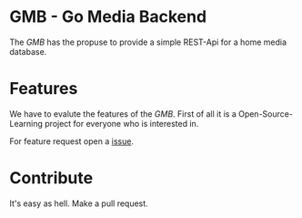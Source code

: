# GMB - Go Media Backend

The *GMB* has the propuse to provide a simple REST-Api for a home media database. 

# Features

We have to evalute the features of the *GMB*. First of all it is a Open-Source-Learning project for everyone who is interested in. 

For feature request open a [issue](https://github.com/loose11/gmb/issues).

# Contribute

It's easy as hell. Make a pull request. 
